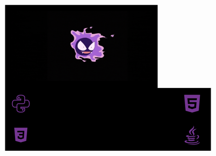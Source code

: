 <!-- Banner com fundo preto -->
<div style="background-color: black; text-align: center; padding: 20px;">
  <img src="https://github.com/phfuark/phfuark/blob/main/Banner.gif" alt="Banner" style="max-width: 100%; height: auto;">
</div>

<!-- Div 1 (640px horizontal) -->
<div style="background-color: black; display: flex; justify-content: space-between; padding: 20px; width: 640px; margin: 0 auto;">
  <!-- Ícone e barra de progresso para Python -->
  <div style="display: flex; align-items: center; gap: 10px;">
    <img src="https://raw.githubusercontent.com/phfuark/phfuark/refs/heads/main/PYTHON.png" alt="Python" style="width: 64px; height: 64px;">
    <div style="width: 80%; height: 20px; background-color: #555; border-radius: 10px;">
      <div style="height: 100%; width: 90%; background-color: #4caf50; border-radius: 10px;"></div> <!-- Barra de 90% -->
    </div>
  </div>
  
  <!-- Ícone e barra de progresso para HTML5 -->
  <div style="display: flex; align-items: center; gap: 10px;">
    <img src="https://raw.githubusercontent.com/phfuark/phfuark/refs/heads/main/HTML5.png" alt="HTML5" style="width: 64px; height: 64px;">
    <div style="width: 80%; height: 20px; background-color: #555; border-radius: 10px;">
      <div style="height: 100%; width: 85%; background-color: #4caf50; border-radius: 10px;"></div> <!-- Barra de 85% -->
    </div>
  </div>
</div>

<!-- Div 2 (640px horizontal) -->
<div style="background-color: black; display: flex; justify-content: space-between; padding: 20px; width: 640px; margin: 0 auto;">
  <!-- Ícone e barra de progresso para CSS3 -->
  <div style="display: flex; align-items: center; gap: 10px;">
    <img src="https://raw.githubusercontent.com/phfuark/phfuark/refs/heads/main/CSS3.png" alt="CSS3" style="width: 64px; height: 64px;">
    <div style="width: 80%; height: 20px; background-color: #555; border-radius: 10px;">
      <div style="height: 100%; width: 80%; background-color: #4caf50; border-radius: 10px;"></div> <!-- Barra de 80% -->
    </div>
  </div>
  
  <!-- Ícone e barra de progresso para Java -->
  <div style="display: flex; align-items: center; gap: 10px;">
    <img src="https://raw.githubusercontent.com/phfuark/phfuark/refs/heads/main/JAVA.png" alt="Java" style="width: 64px; height: 64px;">
    <div style="width: 80%; height: 20px; background-color: #555; border-radius: 10px;">
      <div style="height: 100%; width: 75%; background-color: #4caf50; border-radius: 10px;"></div> <!-- Barra de 75% -->
    </div>
  </div>
</div>

